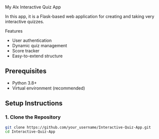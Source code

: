 My Alx Interactive Quiz App 

In this app, it is a Flask-based web application for creating and taking very interactive quizzes.

Features
- User authentication
- Dynamic quiz management
- Score tracker
- Easy-to-extend structure

## Prerequisites
- Python 3.8+
- Virtual environment (recommended)

## Setup Instructions

### 1. Clone the Repository
```bash
git clone https://github.com/your_username/Interactive-Quiz-App.git
cd Interactive-Quiz-App
